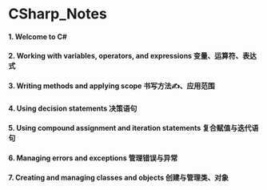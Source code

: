 # CSharp_Notes
#### 1. Welcome to C#
#### 2. Working with variables, operators, and expressions 变量、运算符、表达式
#### 3. Writing methods and applying scope 书写方法✍️、应用范围
#### 4. Using decision statements 决策语句
#### 5. Using compound assignment and iteration statements 复合赋值与迭代语句
#### 6. Managing errors and exceptions 管理错误与异常
#### 7. Creating and managing classes and objects 创建与管理类、对象
